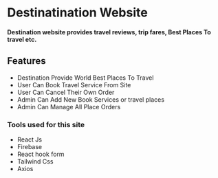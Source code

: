 # Destinatination Website

#### Destination website provides travel reviews, trip fares, Best Places To travel etc.

## Features

- Destination Provide World Best Places To Travel
- User Can Book Travel Service From Site
- User Can Cancel Their Own Order
- Admin Can Add New Book Services or travel places
- Admin Can Manage All Place Orders

### Tools used for this site

- React Js
- Firebase
- React hook form
- Tailwind Css
- Axios
